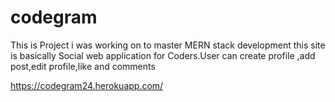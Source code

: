 # codegram
This is Project i was working on to master MERN stack development this site is basically Social web application for Coders.User can create profile ,add post,edit profile,like and comments


https://codegram24.herokuapp.com/
